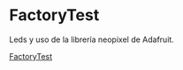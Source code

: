 # FactoryTest 

Leds y uso de la librería neopixel de Adafruit. 

[FactoryTest](https://github.com/m5stack/M5Atom/blob/master/examples/Basics/FactoryTest/ATOM_LITE/ATOM_LITE.ino)